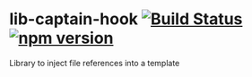 # lib-captain-hook [![Build Status](https://travis-ci.org/unumux/lib-captain-hook.svg?branch=master)](https://travis-ci.org/unumux/lib-captain-hook) [![npm version](https://badge.fury.io/js/lib-captain-hook.svg)](http://badge.fury.io/js/lib-captain-hook)
Library to inject file references into a template
